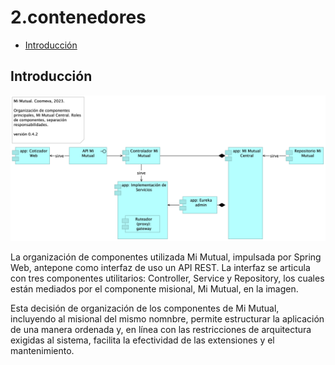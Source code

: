 # 2.contenedores

* [Introducción](#Introducción)

## Introducción

![2.contenedores][02.prop.contenedores]

La organización de componentes utilizada Mi Mutual, impulsada por Spring Web, antepone como interfaz de uso un API REST. La interfaz se articula con tres componentes utilitarios: Controller, Service y Repository, los cuales están mediados por el componente misional, Mi Mutual, en la imagen. 

Esta decisión de organización de los componentes de Mi Mutual, incluyendo al misional del mismo nomnbre, permite estructurar la aplicación de una manera ordenada y, en línea con las restricciones de arquitectura exigidas al sistema, facilita la efectividad de las extensiones y el mantenimiento.


[02.prop.contenedores]: 02.prop.contenedores.png
[^1]: Generated: Mon Jul 22 2024 16:56:36 GMT-0500 (COT)
